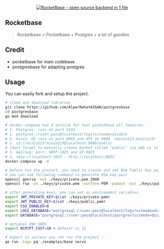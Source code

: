 <p align="center">
    <a href="https://pocketbase.io" target="_blank" rel="noopener">
        <img src="https://i.imgur.com/5qimnm5.png" alt="RocketBase - open source backend in 1 file" />
    </a>
</p>

## Rocketbase

> Rocketbase = Pocketbase + Postgres + a lot of goodies

## Credit

- pocketbase for main codebase
- postgresbase for adapting postgres

## Usage

You can easily fork and setup the project.

```bash
# clone and download libraries
git clone https://github.com/AlperRehaYAZGAN/postgresbase
cd postgresbase
go mod download

# docker-compose has 3 service for test pocketbase all features:
# 1. Postgres: runs on port 5432
# 1. postgres://user:pass@localhost/logs?sslmode=disable
# 2. minio: UI runs on port 9001 and API on 9000  (minio123:minio123)
# 2. s3://minio123:minio123@localhost:9000/public
# (dont forget to manually create bucket called "public" via web ui to establish s3 connection from pocketbase)
# 3. mailhog: port: SMTP-1025 and UI-8025
# 3. smtp://localhost:1025 - http://localhost:8025
docker-compose up -d

# before run the project, you need to create and set RSA Public key pair for JWT before run the application.
# you can use following command to generate RSA key pair
openssl genrsa -out ./keys/private.pem 2048
openssl rsa -in ./keys/private.pem -outform PEM -pubout -out ./keys/public.pem

# after generating keys, you can set as environment variables
export JWT_PRIVATE_KEY=$(cat ./keys/private.pem)
export JWT_PUBLIC_KEY=$(cat ./keys/public.pem)
export CGO_ENABLED=0
export LOGS_DATABASE="postgresql://user:pass@localhost/logs?sslmode=disable"
export DATABASE="postgresql://user:pass@localhost/postgres?sslmode=disable"

# optional ENV_VARS
export BCRYPT_COST=10 # default is 12

# export is success you can run the project ✅
go run -tags pq ./examples/base serve  

```
